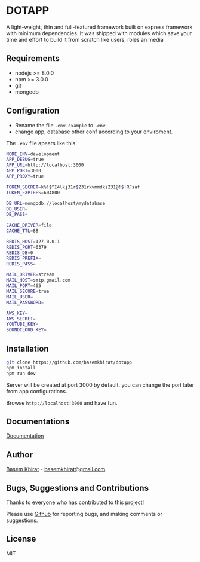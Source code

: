 # DOTAPP

A light-weight, thin and full-featured framework built on express framework with minimum dependencies.
It was shipped with modules which save your time and effort to build it from scratch like users, roles an media

## Requirements

- nodejs >= 8.0.0
- npm >= 3.0.0
- git
- mongodb

## Configuration

- Rename the file `.env.example` to `.env`.
- change app, database other conf according to your enviroment.

The `.env` file apears like this:

``` bash
NODE_ENV=development
APP_DEBUG=true
APP_URL=http://localhost:3000
APP_PORT=3000
APP_PROXY=true

TOKEN_SECRET=k%!$^I4lkj31r$231rkvmmdks231@!$!RFsaf
TOKEN_EXPIRES=604800

DB_URL=mongodb://localhost/mydatabase
DB_USER=
DB_PASS=

CACHE_DRIVER=file
CACHE_TTL=88

REDIS_HOST=127.0.0.1
REDIS_PORT=6379
REDIS_DB=0
REDIS_PREFIX=
REDIS_PASS=

MAIL_DRIVER=stream
MAIL_HOST=smtp.gmail.com
MAIL_PORT=465
MAIL_SECURE=true
MAIL_USER=
MAIL_PASSWORD=

AWS_KEY=
AWS_SECRET=
YOUTUBE_KEY=
SOUNDCLOUD_KEY=
```


## Installation

```bash
git clone https://github.com/basemkhirat/dotapp
npm install
npm run dev
```

Server will be created at port 3000 by default. you can change the port later from app configurations.

Browse `http://localhost:3000` and have fun.


## Documentations


[Documentation](https://github.com/basemkhirat/mehtara_api/services)


## Author
[Basem Khirat](http://basemkhirat.com) - [basemkhirat@gmail.com](mailto:basemkhirat@gmail.com)


## Bugs, Suggestions and Contributions

Thanks to [everyone](https://github.com/basemkhirat/express-mvc/graphs/contributors)
who has contributed to this project!

Please use [Github](https://github.com/basemkhirat/express-mvc) for reporting bugs,
and making comments or suggestions.

## License

MIT




